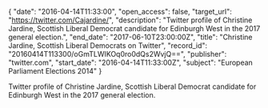 {
  "date": "2016-04-14T11:33:00", 
  "open_access": false, 
  "target_url": "https://twitter.com/Cajardine/", 
  "description": "Twitter profile of Christine Jardine, Scottish Liberal Democrat candidate for Edinburgh West in the 2017 general election.", 
  "end_date": "2017-06-10T23:00:00Z", 
  "title": "Christine Jardine, Scottish Liberal Democrats on Twitter", 
  "record_id": "20160414T113300/oGmTLWIKOq0ro0dQs2WvjQ==", 
  "publisher": "twitter.com", 
  "start_date": "2016-04-14T11:33:00Z", 
  "subject": "European Parliament Elections 2014"
}

Twitter profile of Christine Jardine, Scottish Liberal Democrat candidate for Edinburgh West in the 2017 general election.